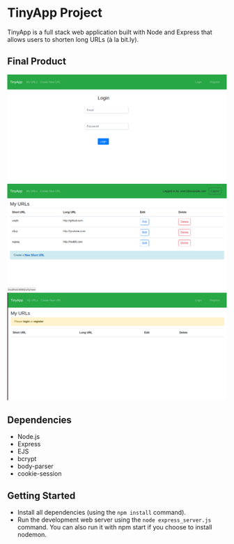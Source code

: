 # TinyApp Project

TinyApp is a full stack web application built with Node and Express that allows users to shorten long URLs (à la bit.ly).

## Final Product

!["User login page"]( loginPage.png )
!["User can browse their urls"]( browse.png )
!["User has to login or register to use the app"]( loggedOut.png )

## Dependencies

- Node.js
- Express
- EJS
- bcrypt
- body-parser
- cookie-session

## Getting Started

- Install all dependencies (using the `npm install` command).
- Run the development web server using the `node express_server.js` command. You can also run it with npm start if you choose to install nodemon.